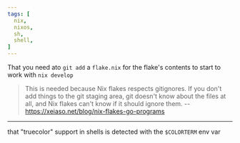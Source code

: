 ```yaml
---
tags: [
  nix,
  nixos,
  sh,
  shell,
]
---
```


That you need ato `git add` a `flake.nix` for the flake's contents to start to work with `nix develop`

> This is needed because Nix flakes respects gitignores. If you don't add things to the git staging area, git doesn't know about the files at all, and Nix flakes can't know if it should ignore them.
> -- https://xeiaso.net/blog/nix-flakes-go-programs

---

that "truecolor" support in shells is detected with the `$COLORTERM` env var